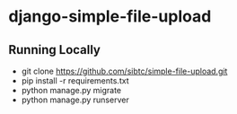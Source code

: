 # django-simple-file-upload

## Running Locally
* git clone https://github.com/sibtc/simple-file-upload.git
* pip install -r requirements.txt
* python manage.py migrate
* python manage.py runserver
